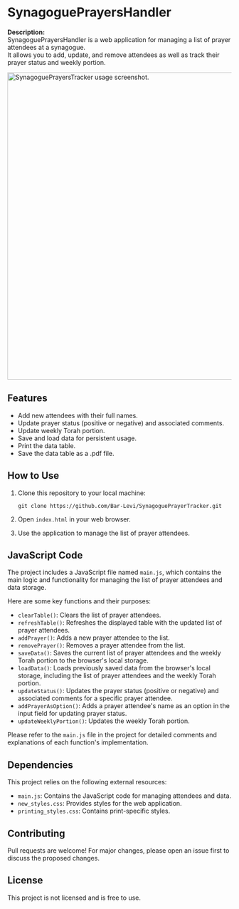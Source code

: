 # SynagoguePrayersHandler

**Description:**<br>
SynagoguePrayersHandler is a web application for managing a list of prayer attendees at a synagogue.<br>
It allows you to add, update, and remove attendees as well as track their prayer status and weekly portion.

<img width="690" alt="SynagoguePrayersTracker usage screenshot." src="https://github.com/Bar-Levi/SynagoguePrayerTracker/assets/98148899/c66c36be-6cd4-42d5-9cc0-52222b2abf70">


## Features

- Add new attendees with their full names.
- Update prayer status (positive or negative) and associated comments.
- Update weekly Torah portion.
- Save and load data for persistent usage.
- Print the data table.
- Save the data table as a .pdf file.

## How to Use

1. Clone this repository to your local machine:
   ```
   git clone https://github.com/Bar-Levi/SynagoguePrayerTracker.git
   ```
2. Open `index.html` in your web browser.

3. Use the application to manage the list of prayer attendees.

## JavaScript Code

The project includes a JavaScript file named `main.js`, which contains the main logic and functionality for managing the list of prayer attendees and data storage.

Here are some key functions and their purposes:

- `clearTable()`: Clears the list of prayer attendees.
- `refreshTable()`: Refreshes the displayed table with the updated list of prayer attendees.
- `addPrayer()`: Adds a new prayer attendee to the list.
- `removePrayer()`: Removes a prayer attendee from the list.
- `saveData()`: Saves the current list of prayer attendees and the weekly Torah portion to the browser's local storage.
- `loadData()`: Loads previously saved data from the browser's local storage, including the list of prayer attendees and the weekly Torah portion.
- `updateStatus()`: Updates the prayer status (positive or negative) and associated comments for a specific prayer attendee.
- `addPrayerAsOption()`: Adds a prayer attendee's name as an option in the input field for updating prayer status.
- `updateWeeklyPortion()`: Updates the weekly Torah portion.

Please refer to the `main.js` file in the project for detailed comments and explanations of each function's implementation.

## Dependencies

This project relies on the following external resources:

- `main.js`: Contains the JavaScript code for managing attendees and data.
- `new_styles.css`: Provides styles for the web application.
- `printing_styles.css`: Contains print-specific styles.

## Contributing

Pull requests are welcome! For major changes, please open an issue first to discuss the proposed changes.

## License

This project is not licensed and is free to use.
